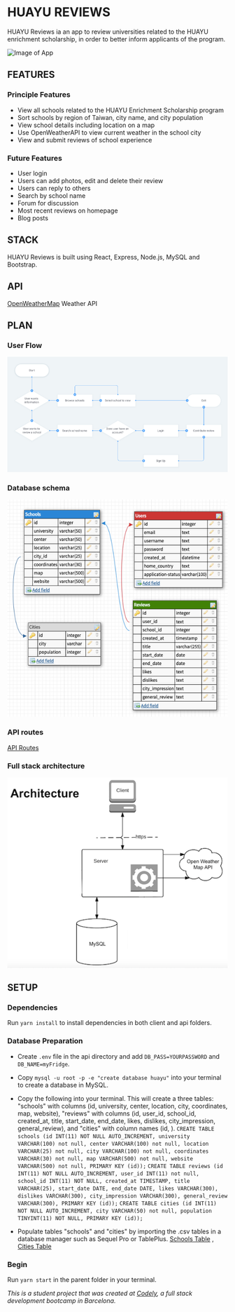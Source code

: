 # HUAYU REVIEWS

HUAYU Reviews ia an app to review universities related to the HUAYU enrichment scholarship, in order to better inform applicants of the program. 

![Image of App](readme/HuayuScreenshot.png)

## FEATURES
  ### Principle Features
  - View all schools related to the HUAYU Enrichment Scholarship program
  - Sort schools by region of Taiwan, city name, and city population
  - View school details including location on a map
  - Use OpenWeatherAPI to view current weather in the school city
  - View and submit reviews of school experience
  
### Future Features
- User login
- Users can add photos, edit and delete their review
- Users can reply to others
- Search by school name
- Forum for discussion 
- Most recent reviews on homepage
- Blog posts


## STACK
HUAYU Reviews is built using React, Express, Node.js, MySQL and Bootstrap.


## API
[OpenWeatherMap](https://openweathermap.org/api) Weather API


## PLAN
  ### User Flow
  
   ![Image of userFlow](readme/userflow.png)
  
  ### Database schema
  
   ![Image of Database](readme/database.png)

  ### API routes
  
   [API Routes](https://docs.google.com/document/d/1plGu1vT-Kkuqh5ah00hocxkKw2FdfHx9A2RVc7BiUuc/edit)
  
  ### Full stack architecture
  
   ![Image of architecture](readme/architecture.png)


## SETUP

### Dependencies
Run `yarn install` to install dependencies in both client and api folders.

### Database Preparation
- Create `.env` file in the api directory and add `DB_PASS=YOURPASSWORD` and `DB_NAME=myFridge`.

- Copy `mysql -u root -p -e "create database huayu"` into your terminal to create a database in MySQL.

- Copy the following into your terminal. This will create a three tables: "schools" with columns (id, university, center, location, city, coordinates, map, website), "reviews" with columns (id, user_id, school_id, created_at, title, start_date, end_date, likes, dislikes, city_impression, general_review), and "cities" with column names (id, ).
`CREATE TABLE schools (id INT(11) NOT NULL AUTO_INCREMENT, university VARCHAR(100) not null, center VARCHAR(100) not null, location VARCHAR(25) not null, city VARCHAR(100) not null, coordinates VARCHAR(30) not null, map VARCHAR(500) not null, website VARCHAR(500) not null, PRIMARY KEY (id));`
`CREATE TABLE reviews (id INT(11) NOT NULL AUTO_INCREMENT, user_id INT(11) not null, school_id INT(11) NOT NULL, created_at TIMESTAMP, title VARCHAR(25), start_date DATE, end_date DATE, likes VARCHAR(300), dislikes VARCHAR(300), city_impression VARCHAR(300), general_review VARCHAR(300), PRIMARY KEY (id));`
`CREATE TABLE cities (id INT(11) NOT NULL AUTO_INCREMENT, city VARCHAR(50) not null, population TINYINT(11) NOT NULL, PRIMARY KEY (id));`


- Populate tables "schools" and "cities" by importing the .csv tables in a database manager such as Sequel Pro or TablePlus. [Schools Table](https://docs.google.com/spreadsheets/d/1FI84o7h2kZho0xvpw5f4r3-8LSXVAJrsnGgk33tVW7U/edit?usp=sharing) , [Cities Table](https://docs.google.com/spreadsheets/d/1Nga06CnlZ1_4TxYAL_edX3c2_k4hzNk4tO1iJyFkNmk/edit?usp=sharing)

### Begin
Run `yarn start` in the parent folder in your terminal.


_This is a student project that was created at [Codely](http://codely.tech), a full stack development bootcamp in Barcelona._
